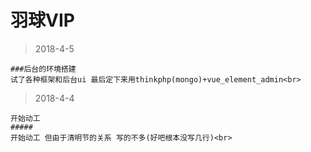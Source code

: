 # 羽球VIP 

>2018-4-5

    ###后台的环境搭建 
    试了各种框架和后台ui 最后定下来用thinkphp(mongo)+vue_element_admin<br>

>2018-4-4

    开始动工
    #####
    开始动工 但由于清明节的关系 写的不多(好吧根本没写几行)<br>